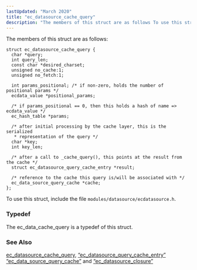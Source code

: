 ```yaml
---
lastUpdated: "March 2020"
title: "ec_datasource_cache_query"
description: "The members of this struct are as follows To use this struct include the file modules datasource ecdatasource h The ec data cache query is a typedef of this struct ec datasource cache query Section 68 27 ec datasource query cache entry Section 68 24 ec data source query cache..."
---
```


The members of this struct are as follows:

```
struct ec_datasource_cache_query {
  char *query;
  int query_len;
  const char *desired_charset;
  unsigned no_cache:1;
  unsigned no_fetch:1;

  int params_positional; /* if non-zero, holds the number of positional params */
  ecdata_value *positional_params;

  /* if params_positional == 0, then this holds a hash of name => ecdata_value */
  ec_hash_table *params;

  /* after initial processing by the cache layer, this is the serialized
   * representation of the query */
  char *key;
  int key_len;

  /* after a call to _cache_query(), this points at the result from the cache */
  struct ec_datasource_query_cache_entry *result;

  /* reference to the cache this query is/will be associated with */
  ec_data_source_query_cache *cache;
};
```

To use this struct, include the file `modules/datasource/ecdatasource.h`.

### <a name="idp46500288"></a> Typedef

The ec_data_cache_query is a typedef of this struct.

### <a name="idp46501600"></a> See Also

[ec_datasource_cache_query](/momentum/3/3-api/apis-ec-datasource-cache-query), [“ec_datasource_query_cache_entry”](/momentum/3/3-api/structs-ec-datasource-query-cache-entry) [“ec_data_source_query_cache”](/momentum/3/3-api/structs-ec-data-source-query-cache) and [“ec_datasource_closure”](/momentum/3/3-api/structs-ec-datasource-closure)